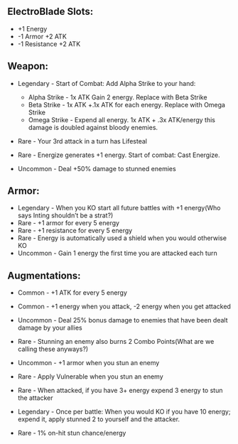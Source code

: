 ## ElectroBlade Slots:
- +1 Energy
- -1 Armor +2 ATK
- -1 Resistance +2 ATK


## Weapon:
- Legendary - Start of Combat: Add Alpha Strike to your hand:
  - Alpha Strike - 1x ATK Gain 2 energy. Replace with Beta Strike
  - Beta Strike - 1x ATK +.1x ATK for each energy. Replace with Omega Strike
  - Omega Strike - Expend all energy. 1x ATK + .3x ATK/energy this damage is doubled against bloody enemies.

- Rare - Your 3rd attack in a turn has Lifesteal
- Rare - Energize generates +1 energy. Start of combat: Cast Energize.
- Uncommon - Deal +50% damage to stunned enemies

## Armor:
- Legendary - When you KO start all future battles with +1 energy(Who says Inting shouldn’t be a strat?)
- Rare - +1 armor for every 5 energy
- Rare - +1 resistance for every 5 energy
- Rare - Energy is automatically used a shield when you would otherwise KO
- Uncommon - Gain 1 energy the first time you are attacked each turn

## Augmentations:
- Common - +1 ATK for every 5 energy
- Common - +1 energy when you attack, -2 energy when you get attacked
- Uncommon - Deal 25% bonus damage to enemies that have been dealt damage by your allies
- Rare - Stunning an enemy also burns 2 Combo Points(What are we calling these anyways?)
- Uncommon - +1 armor when you stun an enemy

- Rare - Apply Vulnerable when you stun an enemy
- Rare - When attacked, if you have 3+ energy expend 3 energy to stun the attacker

- Legendary - Once per battle: When you would KO if you have 10 energy; expend it, apply stunned 2 to yourself and the attacker.
- Rare - 1% on-hit stun chance/energy
